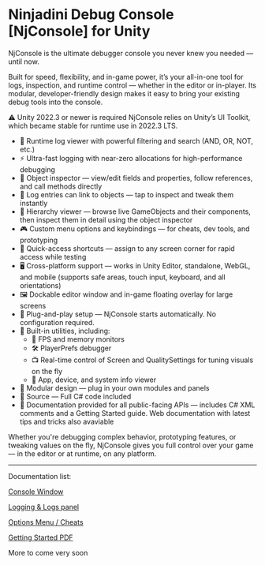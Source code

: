 # Ninjadini Debug Console [NjConsole] for Unity

NjConsole is the ultimate debugger console you never knew you needed — until now.

Built for speed, flexibility, and in-game power, it’s your all-in-one tool for logs, inspection, and runtime control — whether in the editor or in-player. Its modular, developer-friendly design makes it easy to bring your existing debug tools into the console.

⚠️ Unity 2022.3 or newer is required
NjConsole relies on Unity’s UI Toolkit, which became stable for runtime use in 2022.3 LTS.

- 📜 Runtime log viewer with powerful filtering and search (AND, OR, NOT, etc.)
- ⚡ Ultra-fast logging with near-zero allocations for high-performance debugging
- 🧩 Object inspector — view/edit fields and properties, follow references, and call methods directly
- 📜 Log entries can link to objects — tap to inspect and tweak them instantly
- 🧭 Hierarchy viewer — browse live GameObjects and their components, then inspect them in detail using the object inspector
- 🎮 Custom menu options and keybindings — for cheats, dev tools, and prototyping
- 🎯 Quick-access shortcuts — assign to any screen corner for rapid access while testing
- 🖥️ Cross-platform support — works in Unity Editor, standalone, WebGL, and mobile (supports safe areas, touch input, keyboard, and all orientations)
- 🖼️ Dockable editor window and in-game floating overlay for large screens
- 🚀 Plug-and-play setup — NjConsole starts automatically. No configuration required.
- 🧰 Built-in utilities, including:
    - 🎯 FPS and memory monitors
    - 🛠️ PlayerPrefs debugger
    - 📺 Real-time control of Screen and QualitySettings for tuning visuals on the fly
    - 📱 App, device, and system info viewer
- 🧱 Modular design — plug in your own modules and panels
- 🧾 Source — Full C# code included
- 📘 Documentation provided for all public-facing APIs — includes C# XML comments and a Getting Started guide. Web documentation with latest tips and tricks also avaviable

Whether you're debugging complex behavior, prototyping features, or tweaking values on the fly, NjConsole gives you full control over your game — in the editor or at runtime, on any platform.

---

Documentation list: 

[Console Window](consolewindow.md)  

[Logging & Logs panel](logging.md)  

[Options Menu / Cheats](optionsmenu.md)  


[Getting Started PDF](GettingStarted.pdf)  

More to come very soon